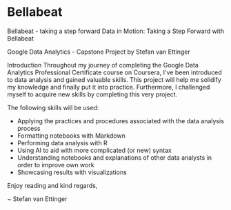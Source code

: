 # Bellabeat
Bellabeat - taking a step forward
Data in Motion: Taking a Step Forward with Bellabeat

Google Data Analytics - Capstone Project
by Stefan van Ettinger

Introduction 
Throughout my journey of completing the Google Data Analytics Professional Certificate course on Coursera, I've been introduced to data analysis and gained valuable skills. This project will help me solidify my knowledge and finally put it into practice. Furthermore, I challenged myself to acquire new skills by completing this very project.

The following skills will be used:

- Applying the practices and procedures associated with the data analysis process
- Formatting notebooks with Markdown
- Performing data analysis with R
- Using AI to aid with more complicated (or new) syntax
- Understanding notebooks and explanations of other data analysts in order to improve own work
- Showcasing results with visualizations

Enjoy reading and kind regards,

~ Stefan van Ettinger
